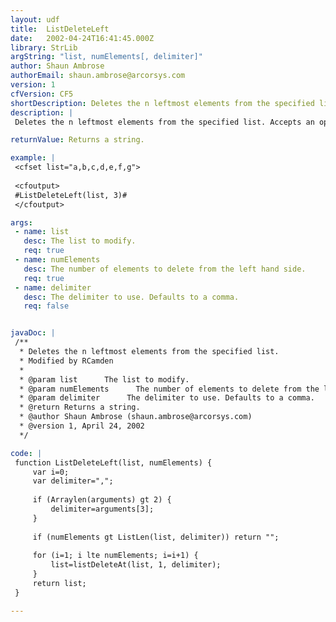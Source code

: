 ```yaml
---
layout: udf
title:  ListDeleteLeft
date:   2002-04-24T16:41:45.000Z
library: StrLib
argString: "list, numElements[, delimiter]"
author: Shaun Ambrose
authorEmail: shaun.ambrose@arcorsys.com
version: 1
cfVersion: CF5
shortDescription: Deletes the n leftmost elements from the specified list.
description: |
 Deletes the n leftmost elements from the specified list. Accepts an optional delimiter. Note that if the number of elements to delete is greater than the number of elements in the list, the UDF returns an empty string.

returnValue: Returns a string.

example: |
 <cfset list="a,b,c,d,e,f,g">
 
 <cfoutput>
 #ListDeleteLeft(list, 3)#
 </cfoutput>

args:
 - name: list
   desc: The list to modify.
   req: true
 - name: numElements
   desc: The number of elements to delete from the left hand side.
   req: true
 - name: delimiter
   desc: The delimiter to use. Defaults to a comma.
   req: false


javaDoc: |
 /**
  * Deletes the n leftmost elements from the specified list.
  * Modified by RCamden
  * 
  * @param list      The list to modify. 
  * @param numElements      The number of elements to delete from the left hand side. 
  * @param delimiter      The delimiter to use. Defaults to a comma. 
  * @return Returns a string. 
  * @author Shaun Ambrose (shaun.ambrose@arcorsys.com) 
  * @version 1, April 24, 2002 
  */

code: |
 function ListDeleteLeft(list, numElements) {
     var i=0;
     var delimiter=",";
     
     if (Arraylen(arguments) gt 2) {
         delimiter=arguments[3];
     }
         
     if (numElements gt ListLen(list, delimiter)) return "";
     
     for (i=1; i lte numElements; i=i+1) {
         list=listDeleteAt(list, 1, delimiter);
     }
     return list;
 }

---
```


